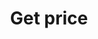 ---
title: Get price
excerpt: >-
  GetPrice returns the price of a given coin identifier, in a best effort way.

  If we do not have any price data for the given coin, we will return NOT_FOUND
  error.

  If we have at least one price data for the given coin, we will return it with
  the actual timestamp.

  Client is responsible for checking the timestamp and decide whether to use the
  price or not.
api:
  file: bazel-binopenapiopenapiopenapiopenapi.swagger.json
  operationId: GetPrice
hidden: false
---